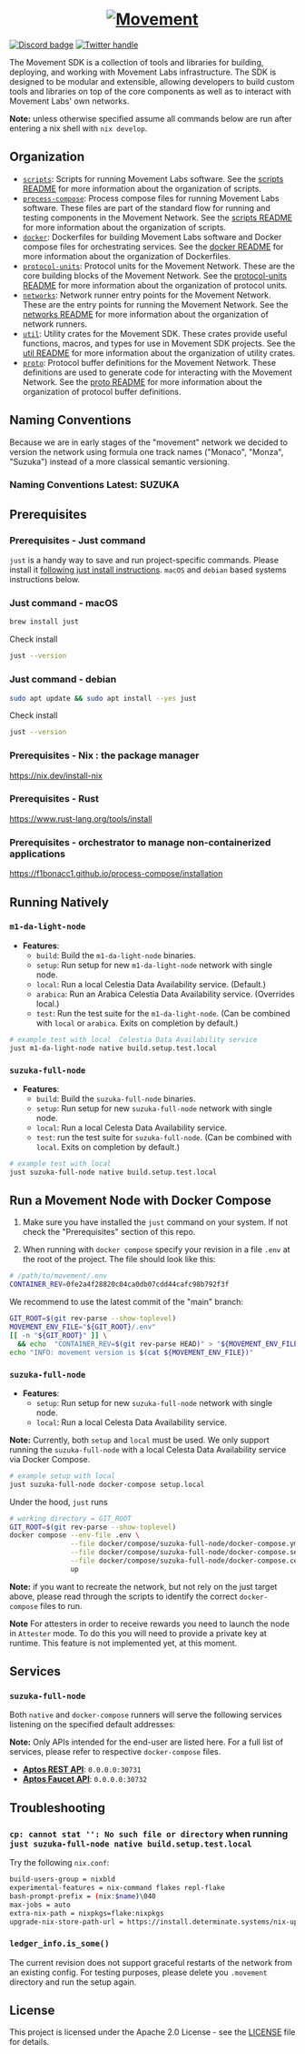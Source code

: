 <a href="https://movementlabs.xyz/">
  <h1 align="center">
      <img alt="Movement" src="./img/movement-labs-logo-yellow.png">
  </h1>
</a>

[![Discord badge][]](https://discord.gg/movementlabsxyz)
[![Twitter handle][]][Twitter badge]

[Discord badge]: https://img.shields.io/discord/1101576619493167217?logo=discord
[Twitter handle]: https://img.shields.io/twitter/follow/movementlabsxyz.svg?style=social&label=Follow
[Twitter badge]: https://twitter.com/intent/follow?screen_name=movementlabsxyz

The Movement SDK is a collection of tools and libraries for building, deploying, and working with Movement Labs infrastructure. The SDK is designed to be modular and extensible, allowing developers to build custom tools and libraries on top of the core components as well as to interact with Movement Labs' own networks.

**Note:** unless otherwise specified assume all commands below are run after entering a nix shell with `nix develop`.

## Organization
- [`scripts`](./scripts): Scripts for running Movement Labs software. See the [scripts README](./scripts/README.md) for more information about the organization of scripts.
- [`process-compose`](./process-compose): Process compose files for running Movement Labs software. These files are part of the standard flow for running and testing components in the Movement Network. See the [scripts README](./scripts/README.md) for more information about the organization of scripts.
- [`docker`](./docker): Dockerfiles for building Movement Labs software and Docker compose files for orchestrating services. See the [docker README](./docker/README.md) for more information about the organization of Dockerfiles.
- [`protocol-units`](./protocol-units): Protocol units for the Movement Network. These are the core building blocks of the Movement Network. See the [protocol-units README](./protocol-units/README.md) for more information about the organization of protocol units.
- [`networks`](./networks): Network runner entry points for the Movement Network. These are the entry points for running the Movement Network. See the [networks README](./networks/README.md) for more information about the organization of network runners.
- [`util`](./util): Utility crates for the Movement SDK. These crates provide useful functions, macros, and types for use in Movement SDK projects. See the [util README](./util/README.md) for more information about the organization of utility crates.
- [`proto`](./proto): Protocol buffer definitions for the Movement Network. These definitions are used to generate code for interacting with the Movement Network. See the [proto README](./proto/README.md) for more information about the organization of protocol buffer definitions.

## Naming Conventions
Because we are in early stages of the "movement" network we decided to version the
network using formula one track names ("Monaco", "Monza", "Suzuka") instead of a more 
classical semantic versioning. 

### Naming Conventions Latest: SUZUKA

## Prerequisites
### Prerequisites - Just command
`just` is a handy way to save and run project-specific commands. Please install it
[following just install instructions](https://github.com/casey/just?tab=readme-ov-file#installation). `macOS` and `debian` based systems instructions below.

### Just command - macOS
```bash 
brew install just
```
Check install
```bash
just --version
```

### Just command - debian
```bash 
sudo apt update && sudo apt install --yes just
```
Check install
```bash
just --version
```

### Prerequisites - Nix : the package manager

https://nix.dev/install-nix

### Prerequisites - Rust

https://www.rust-lang.org/tools/install

### Prerequisites - orchestrator to manage non-containerized applications

https://f1bonacc1.github.io/process-compose/installation

## Running Natively
### `m1-da-light-node`

- **Features**:
    - `build`: Build the `m1-da-light-node` binaries.
    - `setup`: Run setup for new `m1-da-light-node` network with single node.
    - `local`: Run a local Celestia Data Availability service. (Default.)
    - `arabica`: Run an Arabica Celestia Data Availability service. (Overrides local.)
    - `test`: Run the test suite for the `m1-da-light-node`. (Can be combined with `local` or `arabica`. Exits on completion by default.)

```bash
# example test with local  Celestia Data Availability service
just m1-da-light-node native build.setup.test.local
```

### `suzuka-full-node`

- **Features**:
    - `build`: Build the `suzuka-full-node` binaries.
    - `setup`: Run setup for new `suzuka-full-node` network with single node.
    - `local`: Run a local Celesta Data Availability service. 
    - `test`: run the test suite for `suzuka-full-node`. (Can be combined with `local`. Exits on completion by default.)

```bash
# example test with local
just suzuka-full-node native build.setup.test.local
```

## Run a Movement Node with Docker Compose
1. Make sure you have installed the `just` command on your system. If not check the 
"Prerequisites" section of this repo.

2. When running with `docker compose` specify your revision in a file `.env` at the root of
the project. The file should look like this:
```bash
# /path/to/movement/.env
CONTAINER_REV=0fe2a4f28820c04ca0db07cdd44cafc98b792f3f
```

We recommend to use the latest commit of the "main" branch:
```bash
GIT_ROOT=$(git rev-parse --show-toplevel)
MOVEMENT_ENV_FILE="${GIT_ROOT}/.env"
[[ -n "${GIT_ROOT}" ]] \
  && echo  "CONTAINER_REV=$(git rev-parse HEAD)" > "${MOVEMENT_ENV_FILE}"
echo "INFO: movement version is $(cat ${MOVEMENT_ENV_FILE})"
```

### `suzuka-full-node`

- **Features**:
    - `setup`: Run setup for new `suzuka-full-node` network with single node.
    - `local`: Run a local Celesta Data Availability service.

**Note:** Currently, both `setup` and `local` must be used. 
We only support running the `suzuka-full-node` with a local Celesta Data Availability 
service via Docker Compose.

```bash
# example setup with local
just suzuka-full-node docker-compose setup.local
```
Under the hood, `just` runs
```bash
# working directory = GIT_ROOT
GIT_ROOT=$(git rev-parse --show-toplevel)
docker compose --env-file .env \
               --file docker/compose/suzuka-full-node/docker-compose.yml \
               --file docker/compose/suzuka-full-node/docker-compose.setup-local.yml \
               --file docker/compose/suzuka-full-node/docker-compose.celestia-local.yml \
               up
```

**Note:** if you want to recreate the network, but not rely on the just target above, please read through the scripts to identify the correct `docker-compose` files to run.

**Note** For attesters in order to receive rewards you need to launch the node in 
`Attester` mode. To do this you will need to provide a private key at runtime.
This feature is not implemented yet, at this moment.


## Services

### `suzuka-full-node`

Both `native` and `docker-compose` runners will serve the following services listening on the specified default addresses:

**Note:** Only APIs intended for the end-user are listed here. For a full list of services, please refer to respective `docker-compose` files.

- **[Aptos REST API](https://api.devnet.aptoslabs.com/v1/spec#/)**: `0.0.0.0:30731`
- **[Aptos Faucet API](https://aptos.dev/apis/#faucet-api-only-testnetdevnet)**: `0.0.0.0:30732`

## Troubleshooting

### `cp: cannot stat '': No such file or directory` when running `just suzuka-full-node native build.setup.test.local`

Try the following `nix.conf`:

```bash
build-users-group = nixbld
experimental-features = nix-command flakes repl-flake
bash-prompt-prefix = (nix:$name)\040
max-jobs = auto
extra-nix-path = nixpkgs=flake:nixpkgs
upgrade-nix-store-path-url = https://install.determinate.systems/nix-upgrade/stable/universal
```

### `ledger_info.is_some()`
The current revision does not support graceful restarts of the network from an existing config. For testing purposes, please delete you `.movement` directory and run the setup again.

## License

This project is licensed under the Apache 2.0 License - see the [LICENSE](LICENSE) file for details.
